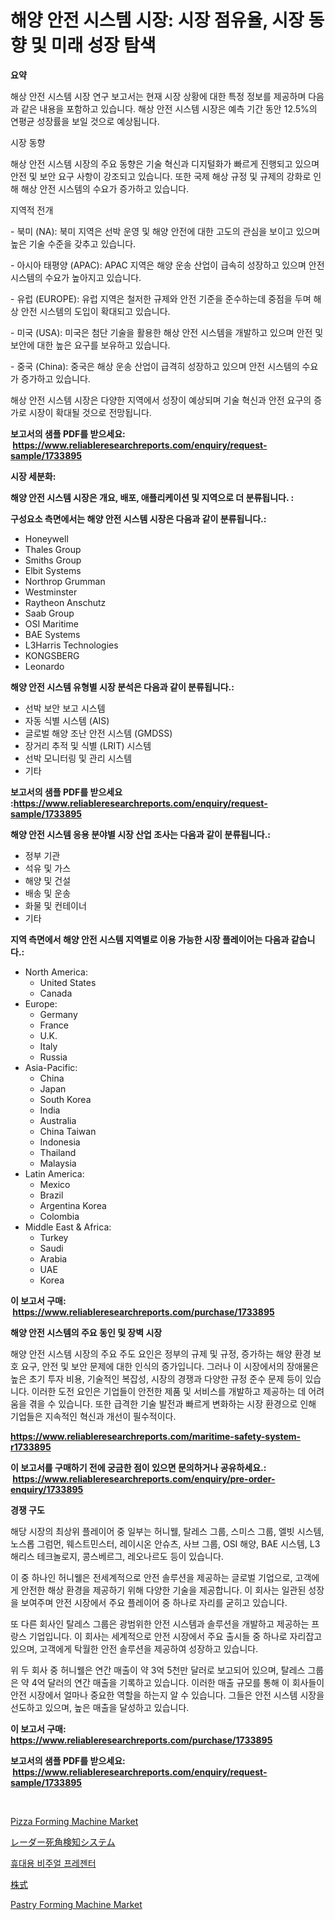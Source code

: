 <p><h1>해양 안전 시스템 시장: 시장 점유율, 시장 동향 및 미래 성장 탐색</h1></p><p><strong>요약</strong></p>
<p><p>해상 안전 시스템 시장 연구 보고서는 현재 시장 상황에 대한 특정 정보를 제공하며 다음과 같은 내용을 포함하고 있습니다. 해상 안전 시스템 시장은 예측 기간 동안 12.5%의 연평균 성장률을 보일 것으로 예상됩니다.</p><p>시장 동향</p><p>해상 안전 시스템 시장의 주요 동향은 기술 혁신과 디지털화가 빠르게 진행되고 있으며 안전 및 보안 요구 사항이 강조되고 있습니다. 또한 국제 해상 규정 및 규제의 강화로 인해 해상 안전 시스템의 수요가 증가하고 있습니다.</p><p>지역적 전개</p><p>- 북미 (NA): 북미 지역은 선박 운영 및 해양 안전에 대한 고도의 관심을 보이고 있으며 높은 기술 수준을 갖추고 있습니다. </p><p>- 아시아 태평양 (APAC): APAC 지역은 해양 운송 산업이 급속히 성장하고 있으며 안전 시스템의 수요가 높아지고 있습니다.</p><p>- 유럽 (EUROPE): 유럽 지역은 철저한 규제와 안전 기준을 준수하는데 중점을 두며 해상 안전 시스템의 도입이 확대되고 있습니다.</p><p>- 미국 (USA): 미국은 첨단 기술을 활용한 해상 안전 시스템을 개발하고 있으며 안전 및 보안에 대한 높은 요구를 보유하고 있습니다.</p><p>- 중국 (China): 중국은 해상 운송 산업이 급격히 성장하고 있으며 안전 시스템의 수요가 증가하고 있습니다.</p><p>해상 안전 시스템 시장은 다양한 지역에서 성장이 예상되며 기술 혁신과 안전 요구의 증가로 시장이 확대될 것으로 전망됩니다.</p></p>
<p><strong>보고서의 샘플 PDF를 받으세요: &nbsp;<a href="https://www.reliableresearchreports.com/enquiry/request-sample/1733895">https://www.reliableresearchreports.com/enquiry/request-sample/1733895</a></strong></p>
<p><strong>시장 세분화:</strong></p>
<p><strong> 해양 안전 시스템 시장은 개요, 배포, 애플리케이션 및 지역으로 더 분류됩니다. :</strong></p>
<p><strong>구성요소 측면에서는 해양 안전 시스템 시장은 다음과 같이 분류됩니다.:</strong></p>
<p><ul><li>Honeywell</li><li>Thales Group</li><li>Smiths Group</li><li>Elbit Systems</li><li>Northrop Grumman</li><li>Westminster</li><li>Raytheon Anschutz</li><li>Saab Group</li><li>OSI Maritime</li><li>BAE Systems</li><li>L3Harris Technologies</li><li>KONGSBERG</li><li>Leonardo</li></ul></p>
<p><strong> 해양 안전 시스템 유형별 시장 분석은 다음과 같이 분류됩니다.:</strong></p>
<p><ul><li>선박 보안 보고 시스템</li><li>자동 식별 시스템 (AIS)</li><li>글로벌 해양 조난 안전 시스템 (GMDSS)</li><li>장거리 추적 및 식별 (LRIT) 시스템</li><li>선박 모니터링 및 관리 시스템</li><li>기타</li></ul></p>
<p><strong>보고서의 샘플 PDF를 받으세요 :<a href="https://www.reliableresearchreports.com/enquiry/request-sample/1733895">https://www.reliableresearchreports.com/enquiry/request-sample/1733895</a></strong></p>
<p><strong> 해양 안전 시스템 응용 분야별 시장 산업 조사는 다음과 같이 분류됩니다.:</strong></p>
<p><ul><li>정부 기관</li><li>석유 및 가스</li><li>해양 및 건설</li><li>배송 및 운송</li><li>화물 및 컨테이너</li><li>기타</li></ul></p>
<p><strong>지역 측면에서 해양 안전 시스템 지역별로 이용 가능한 시장 플레이어는 다음과 같습니다.:</strong></p>
<p><ul>
    <li>
        North America:
        <ul>
            <li>United States</li>
            <li>Canada</li>
        </ul>
    </li>
    <li>
        Europe:
        <ul>
            <li>Germany</li>
            <li>France</li>
            <li>U.K.</li>
            <li>Italy</li>
            <li>Russia</li>
        </ul>
    </li>
    <li>
        Asia-Pacific:
        <ul>
            <li>China</li>
            <li>Japan</li>
            <li>South Korea</li>
            <li>India</li>
            <li>Australia</li>
            <li>China Taiwan</li>
            <li>Indonesia</li>
            <li>Thailand</li>
            <li>Malaysia</li>
        </ul>
    </li>
    <li>
        Latin America:
        <ul>
            <li>Mexico</li>
            <li>Brazil</li>
            <li>Argentina Korea</li>
            <li>Colombia</li>
        </ul>
    </li>
    <li>
        Middle East & Africa:
        <ul>
            <li>Turkey</li>
            <li>Saudi</li>
            <li>Arabia</li>
            <li>UAE</li>
            <li>Korea</li>
        </ul>
    </li>
    </ul></p>
<p><strong>이 보고서 구매: &nbsp;<a href="https://www.reliableresearchreports.com/purchase/1733895">https://www.reliableresearchreports.com/purchase/1733895</a></strong></p>
<p><strong>해양 안전 시스템의 주요 동인 및 장벽 시장</strong></p>
<p><p>해양 안전 시스템 시장의 주요 주도 요인은 정부의 규제 및 규정, 증가하는 해양 환경 보호 요구, 안전 및 보안 문제에 대한 인식의 증가입니다. 그러나 이 시장에서의 장애물은 높은 초기 투자 비용, 기술적인 복잡성, 시장의 경쟁과 다양한 규정 준수 문제 등이 있습니다. 이러한 도전 요인은 기업들이 안전한 제품 및 서비스를 개발하고 제공하는 데 어려움을 겪을 수 있습니다. 또한 급격한 기술 발전과 빠르게 변화하는 시장 환경으로 인해 기업들은 지속적인 혁신과 개선이 필수적이다.</p></p>
<p><strong><a href="https://www.reliableresearchreports.com/maritime-safety-system-r1733895">https://www.reliableresearchreports.com/maritime-safety-system-r1733895</a></strong></p>
<p><strong>이 보고서를 구매하기 전에 궁금한 점이 있으면 문의하거나 공유하세요.: &nbsp;<a href="https://www.reliableresearchreports.com/enquiry/pre-order-enquiry/1733895">https://www.reliableresearchreports.com/enquiry/pre-order-enquiry/1733895</a></strong></p>
<p><strong>경쟁 구도</strong></p>
<p><p>해당 시장의 최상위 플레이어 중 일부는 허니웰, 탈레스 그룹, 스미스 그룹, 엘빗 시스템, 노스롭 그럼먼, 웨스트민스터, 레이시온 안슈츠, 사브 그룹, OSI 해양, BAE 시스템, L3해리스 테크놀로지, 콩스베르그, 레오나르도 등이 있습니다.</p><p>이 중 하나인 허니웰은 전세계적으로 안전 솔루션을 제공하는 글로벌 기업으로, 고객에게 안전한 해상 환경을 제공하기 위해 다양한 기술을 제공합니다. 이 회사는 일관된 성장을 보여주며 안전 시장에서 주요 플레이어 중 하나로 자리를 굳히고 있습니다. </p><p>또 다른 회사인 탈레스 그룹은 광범위한 안전 시스템과 솔루션을 개발하고 제공하는 프랑스 기업입니다. 이 회사는 세계적으로 안전 시장에서 주요 출시들 중 하나로 자리잡고 있으며, 고객에게 탁월한 안전 솔루션을 제공하여 성장하고 있습니다.</p><p>위 두 회사 중 허니웰은 연간 매출이 약 3억 5천만 달러로 보고되어 있으며, 탈레스 그룹은 약 4억 달러의 연간 매출을 기록하고 있습니다. 이러한 매출 규모를 통해 이 회사들이 안전 시장에서 얼마나 중요한 역할을 하는지 알 수 있습니다. 그들은 안전 시스템 시장을 선도하고 있으며, 높은 매출을 달성하고 있습니다.</p></p>
<p><strong>이 보고서 구매: &nbsp; <a href="https://www.reliableresearchreports.com/purchase/1733895">https://www.reliableresearchreports.com/purchase/1733895</a></strong></p>
<p><strong>보고서의 샘플 PDF를 받으세요: &nbsp;<a href="https://www.reliableresearchreports.com/enquiry/request-sample/1733895">https://www.reliableresearchreports.com/enquiry/request-sample/1733895</a></strong><strong></strong></p>
<p>&nbsp;</p>
<p><p><a href="https://github.com/nicholepatriciadoylenwnrjr0/Market-Research-Report-List-2/blob/main/pizza-forming-machine-market.md">Pizza Forming Machine Market</a></p><p><a href="https://medium.com/@jefferyyan895/%E3%83%AC%E3%83%BC%E3%83%80%E3%83%BC%E3%83%96%E3%83%A9%E3%82%A4%E3%83%B3%E3%83%89%E3%82%B9%E3%83%9D%E3%83%83%E3%83%88%E6%A4%9C%E7%9F%A5%E3%82%B7%E3%82%B9%E3%83%86%E3%83%A0%E5%B8%82%E5%A0%B4%E3%81%AE%E3%82%A4%E3%83%B3%E3%82%B5%E3%82%A4%E3%83%88-%E5%B8%82%E5%A0%B4%E5%8B%95%E5%90%91-%E6%88%90%E9%95%B7-2024%E5%B9%B4%E3%81%8B%E3%82%892031%E5%B9%B4%E3%81%BE%E3%81%A7%E3%81%AE%E4%BA%88%E6%B8%AC-dc166ba0b77e">レーダー死角検知システム</a></p><p><a href="https://medium.com/@jenniferstanley2022/%ED%9C%B4%EB%8C%80%EC%9A%A9-%EC%8B%9C%EA%B0%81-%ED%94%84%EB%A0%88%EC%A0%A0%ED%84%B0-%EC%8B%9C%EC%9E%A5-%EC%A2%85%EB%A5%98-%EC%9D%91%EC%9A%A9-%EB%B0%8F-%EC%A7%80%EB%A6%AC%EC%97%90-%EB%94%B0%EB%A5%B8-%ED%8F%AC%EA%B4%84%EC%A0%81-%ED%8F%89%EA%B0%80-760f0eca8c50">휴대용 비주얼 프레젠터</a></p><p><a href="https://medium.com/@samirmayert28/2024%E5%B9%B4%E3%81%8B%E3%82%892031%E5%B9%B4%E3%81%AE%E6%9C%9F%E9%96%93%E3%81%AB%E4%BA%88%E6%B8%AC%E3%81%95%E3%82%8C%E3%82%8B%E6%A0%AA%E5%BC%8F%E5%B8%82%E5%A0%B4%E3%81%AE%E3%83%88%E3%83%AC%E3%83%B3%E3%83%89%E3%81%A8%E5%B8%82%E5%A0%B4%E5%88%86%E6%9E%90-b414fcdc1f28">株式</a></p><p><a href="https://github.com/gamblestampleyjenny50m5sl6/Market-Research-Report-List-2/blob/main/pastry-forming-machine-market.md">Pastry Forming Machine Market</a></p></p>